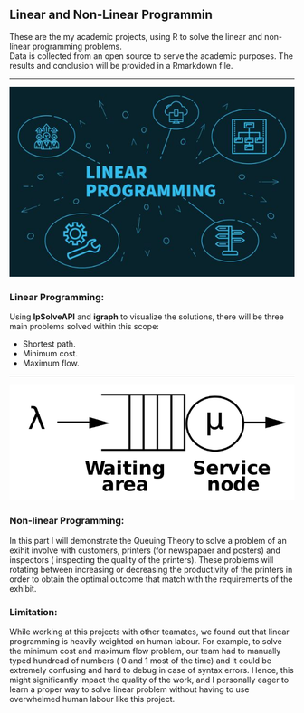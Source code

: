 ## Linear and Non-Linear Programmin
These are the my academic projects, using R to solve the linear and non-linear programming problems.  
Data is collected from an open source to serve the academic purposes.
The results and conclusion will be provided in a Rmarkdown file.

---
<img src="Linear_resize.jpg?raw=true"/>  

### Linear Programming:
Using **lpSolveAPI** and **igraph** to visualize the solutions, there will be three main problems solved within this scope:  
- Shortest path.
- Minimum cost.
- Maximum flow. 

---
<img src="Queing_resize.png?raw=true"/>  

### Non-linear Programming:
In this part I will demonstrate the Queuing Theory to solve a problem of an exihit involve with customers, printers (for newspapaer and posters) and inspectors ( inspecting the quality of the printers). These problems will rotating between increasing or decreasing the productivity of the printers in order to obtain the optimal outcome that match with the requirements of the exhibit.  

### Limitation:
While working at this projects with other teamates, we found out that linear programming is heavily weighted on human labour. For example, to solve the minimum cost and maximum flow problem, our team had to manually typed hundread of numbers ( 0 and 1 most of the time) and it could be extremely confusing and hard to debug in case of syntax errors. Hence, this might significantly impact the quality of the work, and I personally eager to learn a proper way to solve linear problem without having to use overwhelmed human labour like this project. 
